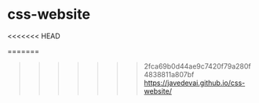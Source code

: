 # css-website
<<<<<<< HEAD

=======
>>>>>>> 2fca69b0d44ae9c7420f79a280f4838811a807bf
https://javedevai.github.io/css-website/
